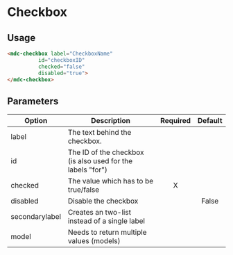 # Checkbox

## Usage
```html
<mdc-checkbox label="CheckboxName" 
	      id="checkboxID" 
	      checked="false" 
	      disabled="true">
</mdc-checkbox>
```
## Parameters
| Option | Description | Required | Default |
|--|--|:--:|:--:|
| label		| The text behind the checkbox.					|		|				|
| id			|	The ID of the checkbox (is also used for the labels "for") |		|				|
| checked | The value which has to be true/false	| X |				|
| disabled| Disable the checkbox									|		| False |
| secondarylabel | Creates an two-list instead of a single label | | |
| model | Needs to return multiple values (models) | | |